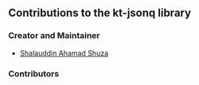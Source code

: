 ## Contributions to the **kt-jsonq** library

### Creator and Maintainer

* [Shalauddin Ahamad Shuza](https://github.com/shuza)


### Contributors

